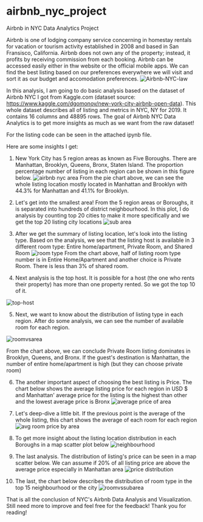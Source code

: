 # airbnb_nyc_project
Airbnb in NYC Data Analytics Project

Airbnb is one of lodging company service concerning in homestay rentals for vacation or tourism activity established in 2008 and based in San Fransisco, California. Airbnb does not own any of the property; instead, it profits by receiving commission from each booking. Airbnb can be accessed easily either in thw website or the official mobile apps. We can find the best listing based on our preferences everywhere we will visit and sort it as our budget and accomodation preferences.
![Airbnb-NYC-law](https://user-images.githubusercontent.com/76248569/114740486-16d8b480-9d74-11eb-8d1c-8aa6919c98a0.jpg)


In this analysis, I am going to do basic analysis based on the dataset of Airbnb NYC I got from Kaggle.com (dataset source: https://www.kaggle.com/dgomonov/new-york-city-airbnb-open-data). This whole dataset describes all of listing and metrics in NYC, NY for 2019. It contains 16 columns and 48895 rows. The goal of Airbnb NYC Data Analytics is to get more insights as much as we want from the raw dataset!

For the listing code can be seen in the attached ipynb file.

Here are some insights I get:

1. New York City has 5 region areas as known as Five Boroughs. There are Manhattan, Brooklyn, Queens, Bronx, Staten Island. The proportion percentage number of listing in each region can be shown in this figure below. 
![airbnb nyc area](https://user-images.githubusercontent.com/76248569/114749133-cd409780-9d7c-11eb-9e37-d66d89ac1fe1.png)
From the pie chart above, we can see the whole listing location mostly located in Manhattan and Brooklyn with 44.3% for Manhattan and 41.1% for Brooklyn. 

2. Let's get into the smallest area! From the 5 region areas or Boroughs, it is separated into hundreds of district neighbourhood. In this plot, I do analysis by counting top 20 cities to make it more specifically and we get the top 20 listing city locations
![sub area](https://user-images.githubusercontent.com/76248569/114749247-efd2b080-9d7c-11eb-8737-1f795def7a55.png)

3. After we get the summary of listing location, let's look into the listing type. Based on the analysis, we see that the listing host is available in 3 different room type: Entire home/apartment, Private Room, and Shared Room
![room type](https://user-images.githubusercontent.com/76248569/114749283-fa8d4580-9d7c-11eb-852d-1a066ff5d445.png)
From the chart above, half of listing room type number is in Entire Home/Apartment and another choice is Private Room. There is less than 3% of shared room.

4. Next analysis is the top host. It is possible for a host (the one who rents their property) has more than one property rented. So we got the top 10 of it.

![top-host](https://user-images.githubusercontent.com/76248569/114749329-07aa3480-9d7d-11eb-9013-a253881bdebc.png)

5. Next, we want to know about the distribution of listing type in each region. After do some analysis, we can see the number of available room for each region.

![roomvsarea](https://user-images.githubusercontent.com/76248569/114749623-53f57480-9d7d-11eb-8c2f-503d40768be9.png)

From the chart above, we can conclude Private Room listing dominates in Brooklyn, Queens, and Bronx. If the guest's destination is Manhattan, the number of entire home/apartment is high (but they can choose private room)

6. The another important aspect of choosing the best listing is Price. The chart below shows the average listing price for each region in USD $ and Manhattan' average price for the listing is the highest than other and the lowest average price is Bronx
![average price of area](https://user-images.githubusercontent.com/76248569/114749678-61126380-9d7d-11eb-96b3-251cccc0f185.png)

7. Let's deep-dive a little bit. If the previous point is the average of the whole listing, this chart shows the average of each room for each region
![avg room price by area](https://user-images.githubusercontent.com/76248569/114749738-712a4300-9d7d-11eb-988f-142b840f13f4.png)

8. To get more insight about the listing location distribution in each Boroughs in a map scatter plot below
![neighbourhood](https://user-images.githubusercontent.com/76248569/114749824-8a32f400-9d7d-11eb-9870-a23b13f9d364.png)

9. The last analysis. The distribution of listing's price can be seen in a map scatter below. We can assume if 20% of all listing price are above the average price especially in Manhattan area
![price distribution](https://user-images.githubusercontent.com/76248569/114749866-95861f80-9d7d-11eb-9c2d-152449214965.png)

10. The last, the chart below describes the distribution of room type in the top 15 neighbourhood or the city
![roomvssubarea](https://user-images.githubusercontent.com/76248569/114749899-9f0f8780-9d7d-11eb-8890-7628bea147ea.png)

That is all the conclusion of NYC's Airbnb Data Analysis and Visualization. Still need more to improve and feel free for the feedback! Thank you for reading!
